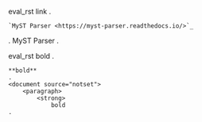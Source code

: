 eval_rst link
.
```eval_rst
`MyST Parser <https://myst-parser.readthedocs.io/>`_
```
.
<document source="notset">
    <paragraph>
        <reference name="MyST Parser" refuri="https://myst-parser.readthedocs.io/">
            MyST Parser
        <target ids="myst-parser" names="myst\ parser" refuri="https://myst-parser.readthedocs.io/">
.

eval_rst bold
.
```eval_rst
**bold**
.
<document source="notset">
    <paragraph>
        <strong>
            bold
.

